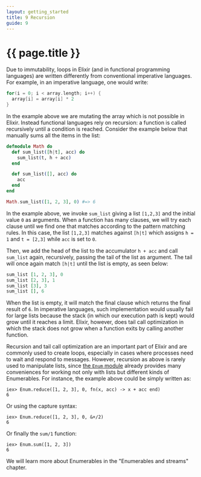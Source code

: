 ```yaml
---
layout: getting_started
title: 9 Recursion
guide: 9
---
```


# {{ page.title }}

Due to immutability, loops in Elixir (and in functional programming languages) are written differently from conventional imperative languages. For example, in an imperative language, one would write:

```c
for(i = 0; i < array.length; i++) {
  array[i] = array[i] * 2
}
```

In the example above we are mutating the array which is not possible in Elixir. Instead functional languages rely on recursion: a function is called recursively until a condition is reached. Consider the example below that manually sums all the items in the list:

```elixir
defmodule Math do
  def sum_list([h|t], acc) do
    sum_list(t, h + acc)
  end

  def sum_list([], acc) do
    acc
  end
end

Math.sum_list([1, 2, 3], 0) #=> 6
```

In the example above, we invoke `sum_list` giving a list `[1,2,3]` and the initial value `0` as arguments. When a function has many clauses, we will try each clause until we find one that matches according to the pattern matching rules. In this case, the list `[1,2,3]` matches against `[h|t]` which assigns `h = 1` and `t = [2,3]` while `acc` is set to `0`.

Then, we add the head of the list to the accumulator `h + acc` and call `sum_list` again, recursively, passing the tail of the list as argument. The tail will once again match `[h|t]` until the list is empty, as seen below:

```elixir
sum_list [1, 2, 3], 0
sum_list [2, 3], 1
sum_list [3], 3
sum_list [], 6
```

When the list is empty, it will match the final clause which returns the final result of `6`. In imperative languages, such implementation would usually fail for large lists because the stack (in which our execution path is kept) would grow until it reaches a limit. Elixir, however, does tail call optimization in which the stack does not grow when a function exits by calling another function.

Recursion and tail call optimization are an important part of Elixir and are commonly used to create loops, especially in cases where processes need to wait and respond to messages. However, recursion as above is rarely used to manipulate lists, since [the `Enum` module](/docs/stable/Enum.html) already provides many conveniences for working not only with lists but different kinds of Enumerables. For instance, the example above could be simply written as:

```iex
iex> Enum.reduce([1, 2, 3], 0, fn(x, acc) -> x + acc end)
6
```

Or using the capture syntax:

```iex
iex> Enum.reduce([1, 2, 3], 0, &+/2)
6
```

Or finally the `sum/1` function:

```iex
iex> Enum.sum([1, 2, 3])
6
```

We will learn more about Enumerables in the "Enumerables and streams" chapter.
